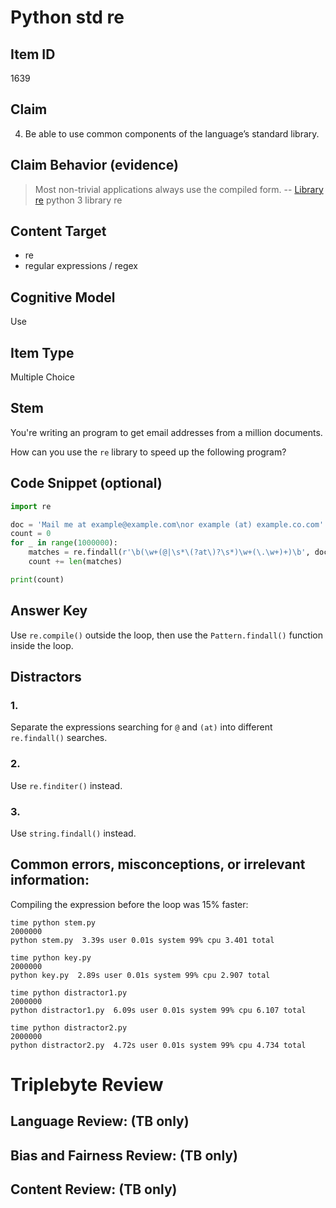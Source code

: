 # Python std re

## Item ID
1639

## Claim
4. Be able to use common components of the language’s standard library.

## Claim Behavior (evidence)
> Most non-trivial applications always use the compiled form.
> -- [Library re](https://docs.python.org/3/library/re.html#module-contents) python 3 library re

## Content Target
* re
* regular expressions / regex

## Cognitive Model
Use

## Item Type
Multiple Choice

## Stem
You're writing an program to get email addresses from a million documents.

How can you use the `re` library to speed up the following program?

## Code Snippet (optional)
```python
import re

doc = 'Mail me at example@example.com\nor example (at) example.co.com'
count = 0
for _ in range(1000000):
    matches = re.findall(r'\b(\w+(@|\s*\(?at\)?\s*)\w+(\.\w+)+)\b', doc)
    count += len(matches)

print(count)
```

## Answer Key

Use `re.compile()` outside the loop, then use the `Pattern.findall()` function inside the loop.

## Distractors

### 1.
Separate the expressions searching for `@` and ` (at) ` into different `re.findall()` searches.

### 2.
Use `re.finditer()` instead.

### 3.
Use `string.findall()` instead.


## Common errors, misconceptions, or irrelevant information:

Compiling the expression before the loop was 15% faster:

```
time python stem.py
2000000
python stem.py  3.39s user 0.01s system 99% cpu 3.401 total

time python key.py
2000000
python key.py  2.89s user 0.01s system 99% cpu 2.907 total

time python distractor1.py
2000000
python distractor1.py  6.09s user 0.01s system 99% cpu 6.107 total

time python distractor2.py
2000000
python distractor2.py  4.72s user 0.01s system 99% cpu 4.734 total
```

# Triplebyte Review


## Language Review: (TB only)


## Bias and Fairness Review: (TB only)


## Content Review: (TB only)

